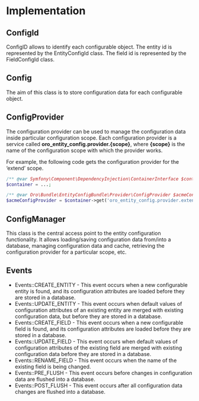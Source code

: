<a id="book-entities-entity-configuration-implementation"></a>

# Implementation

## ConfigId

ConfigID allows to identify each configurable object. The entity id is represented by the EntityConfigId class. The field id is represented by the FieldConfigId class.

## Config

The aim of this class is to store configuration data for each configurable object.

## ConfigProvider

The configuration provider can be used to manage the configuration data inside particular configuration scope. Each configuration provider is a service called **oro_entity_config.provider.{scope}**, where **{scope}** is the name of the configuration scope with which the provider works.

For example, the following code gets the configuration provider for the ‘extend’ scope.

```php
/** @var Symfony\Component\DependencyInjection\ContainerInterface $container */
$container = ...;

/** @var Oro\Bundle\EntityConfigBundle\Provider\ConfigProvider $acmeConfigProvider */
$acmeConfigProvider = $container->get('oro_entity_config.provider.extend');
```

## ConfigManager

This class is the central access point to the entity configuration functionality. It allows loading/saving configuration data from/into a database, managing configuration data and cache, retrieving the configuration provider for a particular scope, etc.

## Events

- Events::CREATE_ENTITY - This event occurs when a new configurable entity is found, and its configuration attributes are loaded before they are stored in a database.
- Events::UPDATE_ENTITY - This event occurs when default values of configuration attributes of an existing entity are merged with existing configuration data, but before they are stored in a database.
- Events::CREATE_FIELD - This event occurs when a new configurable field is found, and its configuration attributes are loaded before they are stored in a database.
- Events::UPDATE_FIELD - This event occurs when default values of configuration attributes of the existing field are merged with existing configuration data before they are stored in a database.
- Events::RENAME_FIELD - This event occurs when the name of the existing field is being changed.
- Events::PRE_FLUSH - This event occurs before changes in configuration data are flushed into a database.
- Events::POST_FLUSH - This event occurs after all configuration data changes are flushed into a database.

<!-- Frontend -->
